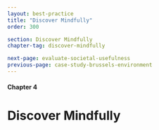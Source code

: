 ```yaml
---
layout: best-practice
title: "Discover Mindfully"
order: 300

section: Discover Mindfully
chapter-tag: discover-mindfully

next-page: evaluate-societal-usefulness
previous-page: case-study-brussels-environment
---
```

#### Chapter 4
# Discover Mindfully
